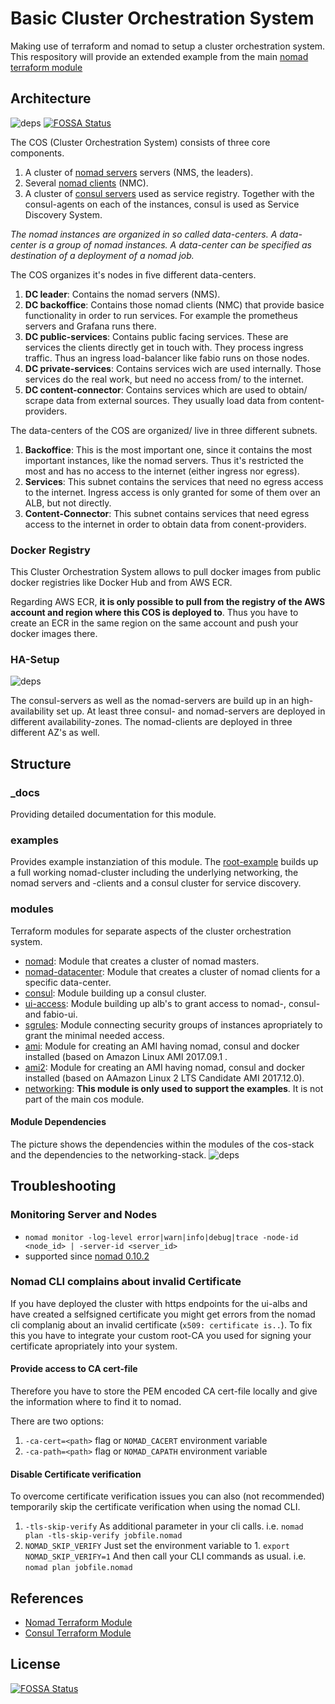 # Basic Cluster Orchestration System

Making use of terraform and nomad to setup a cluster orchestration system.
This respository will provide an extended example from the main [nomad terraform module](https://github.com/hashicorp/terraform-aws-nomad/tree/master/examples/nomad-consul-separate-cluster)

## Architecture

![deps](_docs/Cluster_Orchestration_System_Stack.png)
[![FOSSA Status](https://app.fossa.io/api/projects/git%2Bgithub.com%2FMatthiasScholz%2Fcos.svg?type=shield)](https://app.fossa.io/projects/git%2Bgithub.com%2FMatthiasScholz%2Fcos?ref=badge_shield)

The COS (Cluster Orchestration System) consists of three core components.

1. A cluster of [nomad servers](modules/nomad) servers (NMS, the leaders).
2. Several [nomad clients](modules/nomad-datacenter) (NMC).
3. A cluster of [consul servers](modules/consul) used as service registry. Together with the consul-agents on each of the instances, consul is used as Service Discovery System.

*The nomad instances are organized in so called data-centers. A data-center is a group of nomad instances. A data-center can be specified as destination of a deployment of a nomad job.*

The COS organizes it's nodes in five different data-centers.

1. **DC leader**: Contains the nomad servers (NMS).
2. **DC backoffice**: Contains those nomad clients (NMC) that provide basice functionality in order to run services. For example the prometheus servers and Grafana runs there.
3. **DC public-services**: Contains public facing services. These are services the clients directly get in touch with. They process ingress traffic. Thus an ingress load-balancer like fabio runs on those nodes.
4. **DC private-services**: Contains services wich are used internally. Those services do the real work, but need no access from/ to the internet.
5. **DC content-connector**: Contains services which are used to obtain/ scrape data from external sources. They usually load data from content-providers.

The data-centers of the COS are organized/ live in three different subnets.

1. **Backoffice**: This is the most important one, since it contains the most important instances, like the nomad servers. Thus it's restricted the most and has no access to the internet (either ingress nor egress).
2. **Services**: This subnet contains the services that need no egress access to the internet. Ingress access is only granted for some of them over an ALB, but not directly.
3. **Content-Connector**: This subnet contains services that need egress access to the internet in order to obtain data from conent-providers.

### Docker Registry

This Cluster Orchestration System allows to pull docker images from public docker registries like Docker Hub and from AWS ECR.

Regarding AWS ECR, **it is only possible to pull from the registry of the AWS account and region where this COS is deployed to**. Thus you have to create an ECR in the same region on the same account and push your docker images there.

### HA-Setup

![deps](_docs/Cluster_Orchestration_System_HA.png)

The consul-servers as well as the nomad-servers are build up in an high-availability set up. At least three consul- and nomad-servers are deployed in different availability-zones. The nomad-clients are deployed in three different AZ's as well.

## Structure

### _docs

Providing detailed documentation for this module.

### examples

Provides example instanziation of this module.
The [root-example](examples/root-example) builds up a full working nomad-cluster including the underlying networking, the nomad servers and -clients and a consul cluster for service discovery.

### modules

Terraform modules for separate aspects of the cluster orchestration system.

* [nomad](modules/nomad): Module that creates a cluster of nomad masters.
* [nomad-datacenter](modules/nomad-datacenter): Module that creates a cluster of nomad clients for a specific data-center.
* [consul](modules/consul): Module building up a consul cluster.
* [ui-access](modules/ui-access): Module building up alb's to grant access to nomad-, consul- and fabio-ui.
* [sgrules](modules/sgrules): Module connecting security groups of instances apropriately to grant the minimal needed access.
* [ami](modules/ami): Module for creating an AMI having nomad, consul and docker installed (based on Amazon Linux AMI 2017.09.1 .
* [ami2](modules/ami2): Module for creating an AMI having nomad, consul and docker installed (based on AAmazon Linux 2 LTS Candidate AMI 2017.12.0).
* [networking](modules/networking): **This module is only used to support the examples**. It is not part of the main cos module.

#### Module Dependencies

The picture shows the dependencies within the modules of the cos-stack and the dependencies to the networking-stack.
![deps](_docs/module-dependencies.png)

## Troubleshooting

### Monitoring Server and Nodes

- `nomad monitor -log-level error|warn|info|debug|trace -node-id <node_id> | -server-id <server_id>`
- supported since [nomad 0.10.2](https://www.nomadproject.io/docs/commands/monitor.html)

### Nomad CLI complains about invalid Certificate

If you have deployed the cluster with https endpoints for the ui-albs and have created a selfsigned certificate you might get errors from the nomad cli complanig about an invalid certificate (`x509: certificate is..`). To fix this you have to integrate your custom root-CA you used for signing your certificate apropriately into your system.

#### Provide access to CA cert-file

Therefore you have to store the PEM encoded CA cert-file locally and give the information where to find it to nomad.

There are two options:
1. `-ca-cert=<path>` flag or `NOMAD_CACERT` environment variable
2. `-ca-path=<path>` flag or `NOMAD_CAPATH` environment variable

#### Disable Certificate verification

To overcome certificate verification issues you can also (not recommended) temporarily skip the certificate verification when using the nomad CLI.
1. `-tls-skip-verify`
   As additional parameter in your cli calls.
   i.e. `nomad plan -tls-skip-verify jobfile.nomad`
2. `NOMAD_SKIP_VERIFY`
   Just set the environment variable to 1.
   `export NOMAD_SKIP_VERIFY=1`
   And then call your CLI commands as usual.
   i.e. `nomad plan jobfile.nomad`

## References

* [Nomad Terraform Module](https://github.com/hashicorp/terraform-aws-nomad)
* [Consul Terraform Module](https://github.com/hashicorp/terraform-aws-consul)


## License
[![FOSSA Status](https://app.fossa.io/api/projects/git%2Bgithub.com%2FMatthiasScholz%2Fcos.svg?type=large)](https://app.fossa.io/projects/git%2Bgithub.com%2FMatthiasScholz%2Fcos?ref=badge_large)